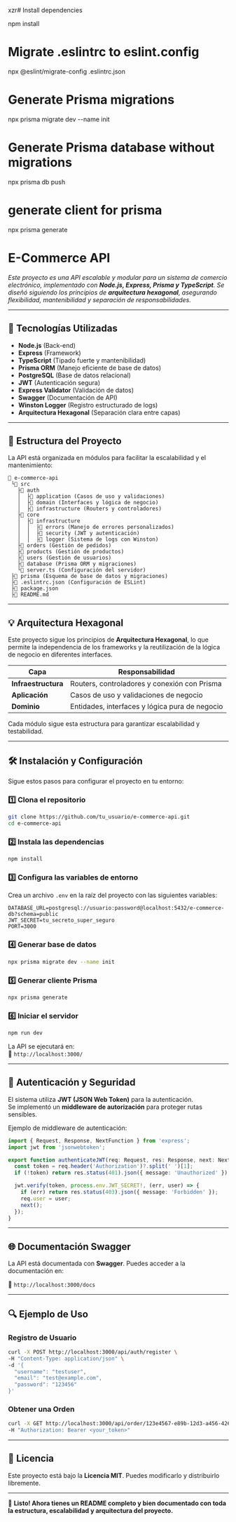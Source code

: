 xzr# Install dependencies

npm install

# Migrate .eslintrc to eslint.config

npx @eslint/migrate-config .eslintrc.json

# Generate Prisma migrations

npx prisma migrate dev --name init

# Generate Prisma database without migrations

npx prisma db push

# generate client for prisma

npx prisma generate



# E-Commerce API

_Este proyecto es una API escalable y modular para un sistema de comercio electrónico, implementado con **Node.js, Express, Prisma y TypeScript**. Se diseñó siguiendo los principios de **arquitectura hexagonal**, asegurando flexibilidad, mantenibilidad y separación de responsabilidades._

---

## 🚀 **Tecnologías Utilizadas**
- **Node.js** (Back-end)
- **Express** (Framework)
- **TypeScript** (Tipado fuerte y mantenibilidad)
- **Prisma ORM** (Manejo eficiente de base de datos)
- **PostgreSQL** (Base de datos relacional)
- **JWT** (Autenticación segura)
- **Express Validator** (Validación de datos)
- **Swagger** (Documentación de API)
- **Winston Logger** (Registro estructurado de logs)
- **Arquitectura Hexagonal** (Separación clara entre capas)

---

## 📂 **Estructura del Proyecto**
La API está organizada en módulos para facilitar la escalabilidad y el mantenimiento:

```
💄 e-commerce-api
 └📂 src
   ├📂 auth
   │  ├📂 application (Casos de uso y validaciones)
   │  ├📂 domain (Interfaces y lógica de negocio)
   │  ├📂 infrastructure (Routers y controladores)
   ├📂 core
   │  ├📂 infrastructure
   │  │  ├📂 errors (Manejo de errores personalizados)
   │  │  ├📂 security (JWT y autenticación)
   │  │  ├📂 logger (Sistema de logs con Winston)
   ├📂 orders (Gestión de pedidos)
   ├📂 products (Gestión de productos)
   ├📂 users (Gestión de usuarios)
   ├📂 database (Prisma ORM y migraciones)
   └📄 server.ts (Configuración del servidor)
 ├📝 prisma (Esquema de base de datos y migraciones)
 ├📝 .eslintrc.json (Configuración de ESLint)
 ├📝 package.json
 ├📝 README.md
```

---

## 💡 **Arquitectura Hexagonal**
Este proyecto sigue los principios de **Arquitectura Hexagonal**, lo que permite la independencia de los frameworks y la reutilización de la lógica de negocio en diferentes interfaces.

| **Capa**              | **Responsabilidad** |
|----------------------|----------------------|
| **Infraestructura**   | Routers, controladores y conexión con Prisma |
| **Aplicación**       | Casos de uso y validaciones de negocio |
| **Dominio**         | Entidades, interfaces y lógica pura de negocio |

Cada módulo sigue esta estructura para garantizar escalabilidad y testabilidad.

---

## 🛠️ **Instalación y Configuración**
Sigue estos pasos para configurar el proyecto en tu entorno:

### **1️⃣ Clona el repositorio**
```sh
git clone https://github.com/tu_usuario/e-commerce-api.git
cd e-commerce-api
```

### **2️⃣ Instala las dependencias**
```sh
npm install
```

### **3️⃣ Configura las variables de entorno**
Crea un archivo `.env` en la raíz del proyecto con las siguientes variables:

```
DATABASE_URL=postgresql://usuario:password@localhost:5432/e-commerce-db?schema=public
JWT_SECRET=tu_secreto_super_seguro
PORT=3000
```

### **4️⃣ Generar base de datos**
```sh
npx prisma migrate dev --name init
```

### **5️⃣ Generar cliente Prisma**
```sh
npx prisma generate
```

### **6️⃣ Iniciar el servidor**
```sh
npm run dev
```
La API se ejecutará en:  
📌 `http://localhost:3000/`

---

## 💚 **Autenticación y Seguridad**
El sistema utiliza **JWT (JSON Web Token)** para la autenticación.  
Se implementó un **middleware de autorización** para proteger rutas sensibles.

Ejemplo de middleware de autenticación:
```typescript
import { Request, Response, NextFunction } from 'express';
import jwt from 'jsonwebtoken';

export function authenticateJWT(req: Request, res: Response, next: NextFunction) {
  const token = req.header('Authorization')?.split(' ')[1];
  if (!token) return res.status(401).json({ message: 'Unauthorized' });

  jwt.verify(token, process.env.JWT_SECRET!, (err, user) => {
    if (err) return res.status(403).json({ message: 'Forbidden' });
    req.user = user;
    next();
  });
}
```

---

## 🌐 **Documentación Swagger**
La API está documentada con **Swagger**. Puedes acceder a la documentación en:

📌 `http://localhost:3000/docs`

---

## 🔍 **Ejemplo de Uso**
### **Registro de Usuario**
```sh
curl -X POST http://localhost:3000/api/auth/register \
-H "Content-Type: application/json" \
-d '{
  "username": "testuser",
  "email": "test@example.com",
  "password": "123456"
}'
```

### **Obtener una Orden**
```sh
curl -X GET http://localhost:3000/api/order/123e4567-e89b-12d3-a456-426614174000 \
-H "Authorization: Bearer <your_token>"
```

---

## 📝 **Licencia**
Este proyecto está bajo la **Licencia MIT**. Puedes modificarlo y distribuirlo libremente.

---

🚀 **Listo! Ahora tienes un README completo y bien documentado con toda la estructura, escalabilidad y arquitectura del proyecto.**

